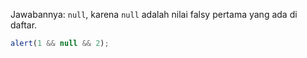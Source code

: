 Jawabannya: `null`, karena `null` adalah nilai falsy pertama yang ada di daftar.

```js run
alert(1 && null && 2);
```


